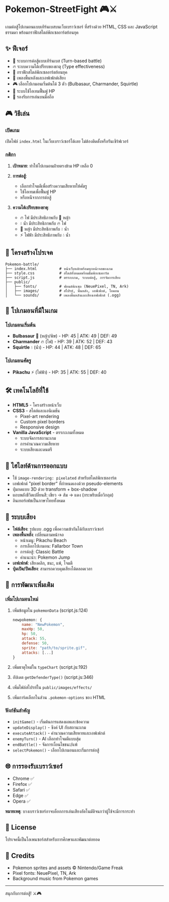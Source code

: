 # Pokemon-StreetFight 🎮⚔️

เกมต่อสู้โปเกมอนแบบเทิร์นเบสบนเว็บเบราว์เซอร์ ที่สร้างด้วย HTML, CSS และ JavaScript ธรรมดา พร้อมกราฟิกสไตล์พิกเซลอาร์ตย้อนยุค

## ✨ ฟีเจอร์

- 🎯 ระบบการต่อสู้แบบเทิร์นเบส (Turn-based battle)
- 🔥 ระบบความได้เปรียบของธาตุ (Type effectiveness)
- 🎨 กราฟิกสไตล์พิกเซลอาร์ตย้อนยุค
- 🎵 เพลงพื้นหลังและเอฟเฟกต์เสียง
- 🎮 เลือกโปเกมอนเริ่มต้นได้ 3 ตัว (Bulbasaur, Charmander, Squirtle)
- 💊 ระบบใช้ไอเทมฟื้นฟู HP
- 📱 รองรับการเล่นบนมือถือ

## 🎮 วิธีเล่น

### เปิดเกม
เปิดไฟล์ `index.html` ในเว็บเบราว์เซอร์ได้เลย ไม่ต้องติดตั้งหรือรันเซิร์ฟเวอร์

### กติกา
1. **เป้าหมาย**: ทำให้โปเกมอนฝ่ายตรงข้าม HP เหลือ 0
2. **การต่อสู้**:
   - เลือกท่าโจมตีเพื่อสร้างความเสียหายให้ศัตรู
   - ใช้ไอเทมเพื่อฟื้นฟู HP
   - หรือหนีจากการต่อสู้

3. **ความได้เปรียบของธาตุ**:
   - 🔥 ไฟ มีประสิทธิภาพกับ 🌿 หญ้า
   - 💧 น้ำ มีประสิทธิภาพกับ 🔥 ไฟ
   - 🌿 หญ้า มีประสิทธิภาพกับ 💧 น้ำ
   - ⚡ ไฟฟ้า มีประสิทธิภาพกับ 💧 น้ำ

## 📁 โครงสร้างโปรเจค

```
Pokemon-battle/
├── index.html          # หน้าเว็บหลักพร้อมทุกหน้าจอของเกม
├── style.css           # สไตล์ทั้งหมดพร้อมธีมพิกเซลอาร์ต
├── script.js           # ตรรกะเกม, ระบบต่อสู้, การจัดการเสียง
├── public/
│   ├── fonts/          # ฟอนต์พิกเซล (NeuePixel, TN, Ark)
│   ├── images/         # สไปรท์, พื้นหลัง, เอฟเฟกต์, ไอคอน
│   └── sounds/         # เพลงพื้นหลังและเสียงเอฟเฟกต์ (.ogg)
```

## 🎯 โปเกมอนที่มีในเกม

### โปเกมอนเริ่มต้น
- **Bulbasaur** 🌿 (หญ้า/พิษ) - HP: 45 | ATK: 49 | DEF: 49
- **Charmander** 🔥 (ไฟ) - HP: 39 | ATK: 52 | DEF: 43
- **Squirtle** 💧 (น้ำ) - HP: 44 | ATK: 48 | DEF: 65

### โปเกมอนศัตรู
- **Pikachu** ⚡ (ไฟฟ้า) - HP: 35 | ATK: 55 | DEF: 40

## 🛠️ เทคโนโลยีที่ใช้

- **HTML5** - โครงสร้างหน้าเว็บ
- **CSS3** - สไตล์และแอนิเมชัน
  - Pixel-art rendering
  - Custom pixel borders
  - Responsive design
- **Vanilla JavaScript** - ตรรกะเกมทั้งหมด
  - ระบบจัดการสถานะเกม
  - การคำนวณความเสียหาย
  - ระบบเสียงและดนตรี

## 🎨 ไฮไลท์ด้านการออกแบบ

- ใช้ `image-rendering: pixelated` สำหรับสไตล์พิกเซลอาร์ต
- เอฟเฟกต์ "pixel border" ที่กำหนดเองด้วย pseudo-elements
- ปุ่มกดแบบ 3D ด้วย transform + box-shadow
- แถบพลังชีวิตเปลี่ยนสี: เขียว → ส้ม → แดง (กระพริบเมื่อวิกฤต)
- อินเทอร์เฟซเป็นภาษาไทยทั้งหมด

## 🎵 ระบบเสียง

- **ไฟล์เสียง**: รูปแบบ .ogg เพื่อความเข้ากันได้กับเบราว์เซอร์
- **เพลงพื้นหลัง**: เปลี่ยนตามหน้าจอ
  - หน้าเมนู: Pikachu Beach
  - การเลือกโปเกมอน: Fallarbor Town
  - การต่อสู้: Classic Battle
  - คำแนะนำ: Pokemon Jump
- **เอฟเฟกต์**: เสียงคลิก, ชนะ, แพ้, โจมตี
- **ปุ่มเปิด/ปิดเสียง**: สามารถควบคุมเสียงได้ตลอดเวลา

## 🔧 การพัฒนาเพิ่มเติม

### เพิ่มโปเกมอนใหม่

1. เพิ่มข้อมูลใน `pokemonData` (script.js:124)
   ```javascript
   newpokemon: {
       name: "NewPokemon",
       maxHp: 50,
       hp: 50,
       attack: 55,
       defense: 50,
       sprite: "path/to/sprite.gif",
       attacks: [...]
   }
   ```

2. เพิ่มธาตุใหม่ใน `typeChart` (script.js:192)
3. อัปเดต `getDefenderType()` (script.js:346)
4. เพิ่มไฟล์สไปรท์ใน `public/images/effects/`
5. เพิ่มการ์ดเลือกในส่วน `.pokemon-options` ของ HTML

### ฟังก์ชันสำคัญ

- `initGame()` - เริ่มต้นการแสดงผลและข้อความ
- `updateDisplay()` - ซิงค์ UI กับสถานะเกม
- `executeAttack()` - คำนวณความเสียหายและเอฟเฟกต์
- `enemyTurn()` - AI เลือกท่าโจมตีแบบสุ่ม
- `endBattle()` - จัดการเงื่อนไขชนะ/แพ้
- `selectPokemon()` - เลือกโปเกมอนและเริ่มการต่อสู้

## 🌐 การรองรับเบราว์เซอร์

- Chrome ✅
- Firefox ✅
- Safari ✅
- Edge ✅
- Opera ✅

**หมายเหตุ**: บางเบราว์เซอร์อาจบล็อกการเล่นเสียงอัตโนมัติจนกว่าผู้ใช้จะมีการกระทำ

## 📝 License

โปรเจคนี้เป็นโอเพนซอร์สสำหรับการศึกษาและพัฒนาต่อยอด

## 🙏 Credits

- Pokemon sprites and assets © Nintendo/Game Freak
- Pixel fonts: NeuePixel, TN, Ark
- Background music from Pokemon games

---

สนุกกับการต่อสู้! ⚔️🎮